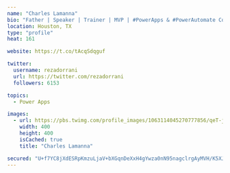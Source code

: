 ```yaml
---
name: "Charles Lamanna"
bio: "Father | Speaker | Trainer | MVP | #PowerApps & #PowerAutomate Community Super User | YouTuber Right-pointing triangle http://youtube.com/c/rezadorrani | Learn - Share - Clockwise rightwards and leftwards open circle arrows"
location: Houston, TX
type: "profile"
heat: 161

website: https://t.co/tAcqSdqguf

twitter:
  username: rezadorrani
  url: https://twitter.com/rezadorrani
  followers: 6153

topics:
  - Power Apps

images:
  - url: https://pbs.twimg.com/profile_images/1063114045270777856/qeT-jpWr_400x400.jpg
    width: 400
    height: 400
    isCached: true
    title: "Charles Lamanna"

secured: "U+f7YC8jXdESRpKmzuLjaV+bXGqnDeXxH4gYwza0nN95nagclrgAyMVH/K5XJqZGqNmK1CqhLryCD3BemokTSroj4DVESpk1Pq/YNIyfWFxTzyszweB46uKSTjnbkM5EHCNhsYpt4WT1jEWhp7uAchpaHb+LaN5a6T8bKozxXnm6DfStbMEui5F7wTknnwz8ncaHFJkYzCwvTaGakLli5ylFVN4yqCqqsxQutxl84km/bVOaG9UldeA3jpNEl4l2P9Z5Bg8NkyMBXCbPWlKWmqA+E21sF+fGHS5f4cwpntkP3LtWcUIW8Wo9g98OPxyPaEQTzcBslx0K4lHrxS5FbINhxWMEWcR/165gkmmoMhU+Rd5V1ucODpwPo6TMepJ46oU/fw5zO2Cf5M4Ey2xdzaJmeLoIQ1U2lu7wSbXA72Q=;VuU/5DXfy9lrZOSZNS8hRQ=="
---
```



